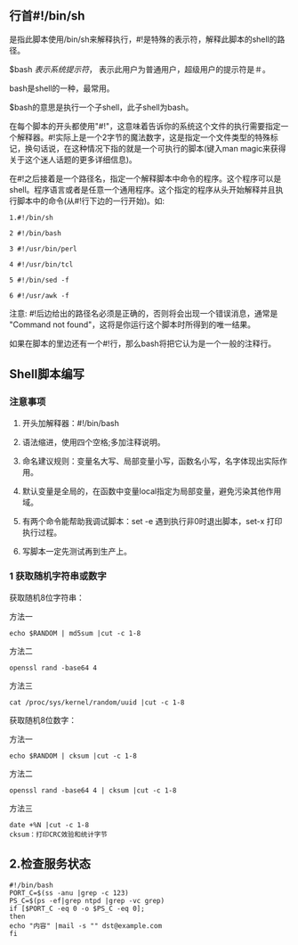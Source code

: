 ## 行首#!/bin/sh
是指此脚本使用/bin/sh来解释执行，#!是特殊的表示符，解释此脚本的shell的路径。

$bash $表示系统提示符，$ 表示此用户为普通用户，超级用户的提示符是＃。

bash是shell的一种，最常用。

$bash的意思是执行一个子shell，此子shell为bash。

在每个脚本的开头都使用"#!"，这意味着告诉你的系统这个文件的执行需要指定一个解释器。#!实际上是一个2字节的魔法数字，这是指定一个文件类型的特殊标记，换句话说，在这种情况下指的就是一个可执行的脚本(键入man magic来获得关于这个迷人话题的更多详细信息)。

在#!之后接着是一个路径名，指定一个解释脚本中命令的程序。这个程序可以是shell。程序语言或者是任意一个通用程序。这个指定的程序从头开始解释并且执行脚本中的命令(从#!行下边的一行开始)。如:
 
```
1.#!/bin/sh

2 #!/bin/bash
 
3 #!/usr/bin/perl
 
4 #!/usr/bin/tcl
 
5 #!/bin/sed -f
 
6 #!/usr/awk -f
```

注意: #!后边给出的路径名必须是正确的，否则将会出现一个错误消息，通常是 "Command not found"，这将是你运行这个脚本时所得到的唯一结果。

如果在脚本的里边还有一个#!行，那么bash将把它认为是一个一般的注释行。

## Shell脚本编写
### 注意事项
1) 开头加解释器：#!/bin/bash

2) 语法缩进，使用四个空格;多加注释说明。

3) 命名建议规则：变量名大写、局部变量小写，函数名小写，名字体现出实际作用。

4) 默认变量是全局的，在函数中变量local指定为局部变量，避免污染其他作用域。

5) 有两个命令能帮助我调试脚本：set -e 遇到执行非0时退出脚本，set-x 打印执行过程。

6) 写脚本一定先测试再到生产上。

### 1 获取随机字符串或数字
获取随机8位字符串：

方法一

```
echo $RANDOM | md5sum |cut -c 1-8
```

方法二

```
openssl rand -base64 4
```

方法三

```
cat /proc/sys/kernel/random/uuid |cut -c 1-8
```

获取随机8位数字：

方法一

```
echo $RANDOM | cksum |cut -c 1-8

```
方法二

```
openssl rand -base64 4 | cksum |cut -c 1-8
```

方法三

```
date +%N |cut -c 1-8
cksum：打印CRC效验和统计字节
```

## 2.检查服务状态
```
#!/bin/bash
PORT_C=$(ss -anu |grep -c 123)
PS_C=$(ps -ef|grep ntpd |grep -vc grep)
if [$PORT_C -eq 0 -o $PS_C -eq 0];
then
echo "内容" |mail -s "" dst@example.com
fi
```